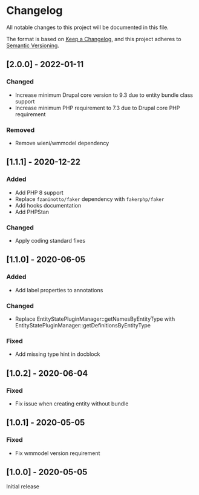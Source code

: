 # Changelog
All notable changes to this project will be documented in this file.

The format is based on [Keep a Changelog](https://keepachangelog.com/en/1.0.0/),
and this project adheres to [Semantic Versioning](https://semver.org/spec/v2.0.0.html).

## [2.0.0] - 2022-01-11
### Changed
- Increase minimum Drupal core version to 9.3 due to entity bundle class support
- Increase minimum PHP requirement to 7.3 due to Drupal core PHP requirement

### Removed
- Remove wieni/wmmodel dependency

## [1.1.1] - 2020-12-22
### Added
- Add PHP 8 support 
- Replace `fzaninotto/faker` dependency with `fakerphp/faker`
- Add hooks documentation
- Add PHPStan

### Changed
- Apply coding standard fixes

## [1.1.0] - 2020-06-05
### Added
- Add label properties to annotations

### Changed
- Replace EntityStatePluginManager::getNamesByEntityType with EntityStatePluginManager::getDefinitionsByEntityType

### Fixed
- Add missing type hint in docblock

## [1.0.2] - 2020-06-04
### Fixed
- Fix issue when creating entity without bundle

## [1.0.1] - 2020-05-05
### Fixed
- Fix wmmodel version requirement

## [1.0.0] - 2020-05-05
Initial release
